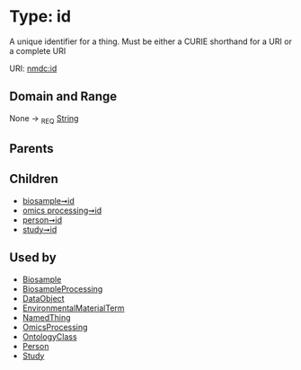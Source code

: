 
# Type: id


A unique identifier for a thing. Must be either a CURIE shorthand for a URI or a complete URI

URI: [nmdc:id](https://microbiomedata/meta/id)


## Domain and Range

None ->  <sub>REQ</sub> [String](types/String.md)

## Parents


## Children

 *  [biosample➞id](biosample_id.md)
 *  [omics processing➞id](omics_processing_id.md)
 *  [person➞id](person_id.md)
 *  [study➞id](study_id.md)

## Used by

 * [Biosample](Biosample.md)
 * [BiosampleProcessing](BiosampleProcessing.md)
 * [DataObject](DataObject.md)
 * [EnvironmentalMaterialTerm](EnvironmentalMaterialTerm.md)
 * [NamedThing](NamedThing.md)
 * [OmicsProcessing](OmicsProcessing.md)
 * [OntologyClass](OntologyClass.md)
 * [Person](Person.md)
 * [Study](Study.md)
